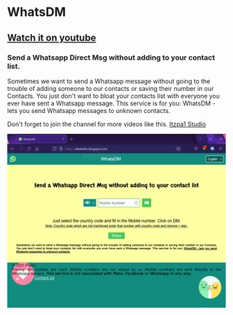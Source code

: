 # WhatsDM
## [Watch it on youtube](https://youtu.be/7p6SgvNQt8c)
### Send a Whatsapp Direct Msg without adding to your contact list.

Sometimes we want to send a Whatsapp message without going to the
trouble of adding someone to our contacts or saving their number in
our Contacts. You just don't want to bloat your contacts list with
everyone you ever have sent a Whatsapp message. This service is for you:
WhatsDM - lets you send Whatsapp messages to unknown contacts.

Don't forget to join the channel for more videos like this.
[Itzpa1 Studio](https://www.youtube.com/channel/UCXCHKYOoE_Pa5DulVsy9uA)

![preview img](/whatsdm.PNG)
